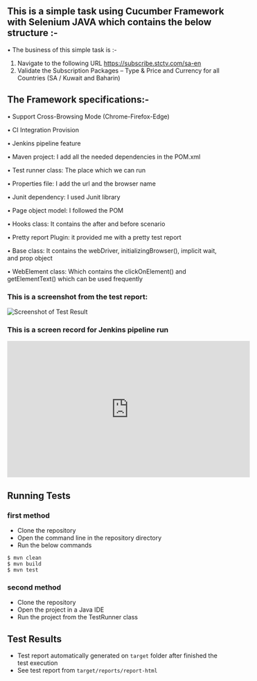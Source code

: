 ﻿## This is a simple task using Cucumber Framework with Selenium JAVA which contains the below structure :-
• The business of this simple task is :- 
1. Navigate to the following URL https://subscribe.stctv.com/sa-en
2. Validate the Subscription Packages – Type & Price and Currency for all Countries (SA / Kuwait and Baharin)

	
## The Framework specifications:-

•   Support Cross-Browsing Mode (Chrome-Firefox-Edge)

•   CI Integration Provision

•   Jenkins pipeline feature

•   Maven project: I add all the needed dependencies in the POM.xml

•	Test runner class: The place which we can run  

•	Properties file: I add the url and the browser name

•	Junit dependency: I used Junit library

•	Page object model: I followed the POM

•	Hooks class: It contains the after and before scenario

•	Pretty report Plugin: it provided me with a pretty test report

•   Base class: It contains the webDriver, initializingBrowser(), implicit wait, and prop object

•   WebElement class: Which contains the clickOnElement() and getElementText() which can be used frequently

### This is a screenshot from the test report: 
![Screenshot of Test Result](https://drive.google.com/uc?export=view&id=1FnAh9kV7HUKc3xyzrMKex8QAkdDl3z4x)

### This is a screen record for Jenkins pipeline run
<iframe width="560" height="315" src="https://drive.google.com/file/d/17FGQYe03cjxDeByBa6xgiM_PCy_rEkNt/preview" frameborder="0" allowfullscreen></iframe>

## Running Tests
### first method
* Clone the repository
* Open the command line in the repository directory
* Run the below commands
```shell
$ mvn clean
$ mvn build
$ mvn test
```
### second method
* Clone the repository
* Open the project in a Java IDE
* Run the project from the TestRunner class

## Test Results
* Test report automatically generated on `target` folder after finished the test execution
* See test report from `target/reports/report-html`

